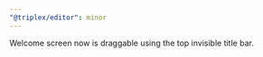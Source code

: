 ```yaml
---
"@triplex/editor": minor
---
```


Welcome screen now is draggable using the top invisible title bar.
